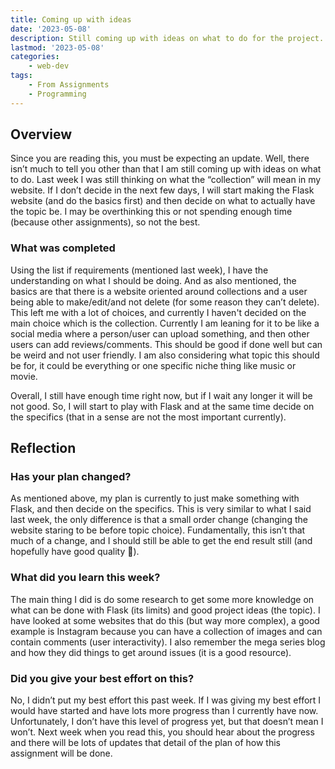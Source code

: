 ```yaml
---
title: Coming up with ideas
date: '2023-05-08'
description: Still coming up with ideas on what to do for the project.
lastmod: '2023-05-08'
categories:
    - web-dev
tags:
    - From Assignments
    - Programming
---
```


## Overview

Since you are reading this, you must be expecting an update. Well, there isn’t much to tell you other than that I am still coming up with ideas on what to do. Last week I was still thinking on what the “collection” will mean in my website. If I don’t decide in the next few days, I will start making the Flask website (and do the basics first) and then decide on what to actually have the topic be. I may be overthinking this or not spending enough time (because other assignments), so not the best.

### What was completed

Using the list if requirements (mentioned last week), I have the understanding on what I should be doing. And as also mentioned, the basics are that there is a website oriented around collections and a user being able to make/edit/and not delete (for some reason they can’t delete). This left me with a lot of choices, and currently I haven't decided on the main choice which is the collection. Currently I am leaning for it to be like a social media where a person/user can upload something, and then other users can add reviews/comments. This should be good if done well but can be weird and not user friendly. I am also considering what topic this should be for, it could be everything or one specific niche thing like music or movie.

Overall, I still have enough time right now, but if I wait any longer it will be not good. So, I will start to play with Flask and at the same time decide on the specifics (that in a sense are not the most important currently).

## Reflection

### Has your plan changed?

As mentioned above, my plan is currently to just make something with Flask, and then decide on the specifics. This is very similar to what I said last week, the only difference is that a small order change (changing the website staring to be before topic choice). Fundamentally, this isn’t that much of a change, and I should still be able to get the end result still (and hopefully have good quality 🙂).

### What did you learn this week?

The main thing I did is do some research to get some more knowledge on what can be done with Flask (its limits) and good project ideas (the topic). I have looked at some websites that do this (but way more complex), a good example is Instagram because you can have a collection of images and can contain comments (user interactivity). I also remember the mega series blog and how they did things to get around issues (it is a good resource).

### Did you give your best effort on this?

No, I didn’t put my best effort this past week. If I was giving my best effort I would have started and have lots more progress than I currently have now. Unfortunately, I don’t have this level of progress yet, but that doesn’t mean I won’t. Next week when you read this, you should hear about the progress and there will be lots of updates that detail of the plan of how this assignment will be done.
